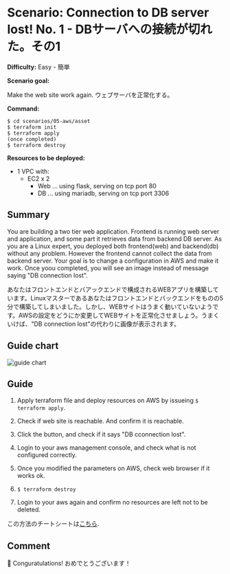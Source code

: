 # Scenario: Connection to DB server lost! No. 1 - DBサーバへの接続が切れた。その1

**Difficulty:** Easy - 簡単

**Scenario goal:**

Make the web site work again.
ウェブサーバを正常化する。

**Command:**
```
$ cd scenarios/05-aws/asset
$ terraform init
$ terraform apply
(once completed)
$ terraform destroy
```

**Resources to be deployed:**

* 1 VPC with:
  * EC2 x 2
    * Web ... using flask, serving on tcp port 80
    * DB ... using mariadb, serving on tcp port 3306

## Summary

You are building a two tier web application. Frontend is running web server and application, and some part it retrieves data from backend DB server. As you are a Linux expert, you deployed both frontend(web) and backend(db) without any problem. However the frontend cannot collect the data from backend server. Your goal is to change a configuration in AWS and make it work. Once yoou completed, you will see an image instead of message saying "DB connection lost".

あなたはフロントエンドとバアックエンドで構成されるWEBアプリを構築しています。Linuxマスターであるあなたはフロントエンドとバックエンドをものの5分で構築してしまいました。しかし、WEBサイトはうまく動いていないようです。AWSの設定をどうにか変更してWEBサイトを正常化させましょう。うまくいけば、"DB connection lost"の代わりに画像が表示されます。

## Guide chart

![guide chart](./asset/04-route.jpg)

## Guide

1. Apply terraform file and deploy resources on AWS by issueing `$ terraform apply`.

2. Check if web site is reachable. And confirm it is reachable.

3. Click the button, and check if it says "DB cconnection lost".

4. Login to your aws management console, and check what is not configured correctly.

5. Once you modified the parameters on AWS, check web browser if it works ok.

6. `$ terraform destroy`

7. Login to your aws again and confirm no resources are left not to be deleted.

この方法のチートシートは[こちら](./cheat_sheet.md).

## Comment
🎉
Conguratulations! 
おめでとうございます！

